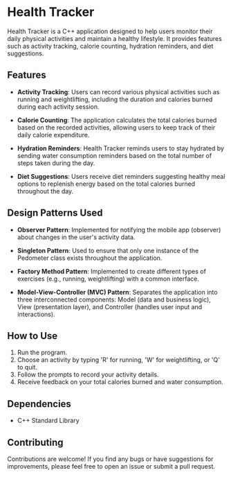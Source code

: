 # Health Tracker

Health Tracker is a C++ application designed to help users monitor their daily physical activities and maintain a healthy lifestyle. It provides features such as activity tracking, calorie counting, hydration reminders, and diet suggestions.

## Features

- **Activity Tracking**: Users can record various physical activities such as running and weightlifting, including the duration and calories burned during each activity session.
  
- **Calorie Counting**: The application calculates the total calories burned based on the recorded activities, allowing users to keep track of their daily calorie expenditure.

- **Hydration Reminders**: Health Tracker reminds users to stay hydrated by sending water consumption reminders based on the total number of steps taken during the day.

- **Diet Suggestions**: Users receive diet reminders suggesting healthy meal options to replenish energy based on the total calories burned throughout the day.

## Design Patterns Used

- **Observer Pattern**: Implemented for notifying the mobile app (observer) about changes in the user's activity data.
  
- **Singleton Pattern**: Used to ensure that only one instance of the Pedometer class exists throughout the application.

- **Factory Method Pattern**: Implemented to create different types of exercises (e.g., running, weightlifting) with a common interface.

- **Model-View-Controller (MVC) Pattern**: Separates the application into three interconnected components: Model (data and business logic), View (presentation layer), and Controller (handles user input and interactions).

## How to Use

1. Run the program.
2. Choose an activity by typing 'R' for running, 'W' for weightlifting, or 'Q' to quit.
3. Follow the prompts to record your activity details.
4. Receive feedback on your total calories burned and water consumption.

## Dependencies

- C++ Standard Library

## Contributing

Contributions are welcome! If you find any bugs or have suggestions for improvements, please feel free to open an issue or submit a pull request.

